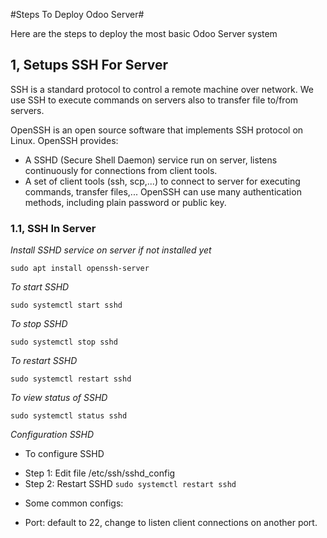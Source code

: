 #Steps To Deploy Odoo Server#

Here are the steps to deploy the most basic Odoo Server system

## 1, Setups SSH For Server

SSH is a standard protocol to control a remote machine over network. We use SSH to execute commands on servers also to transfer file to/from servers.

OpenSSH is an open source software that implements SSH protocol on Linux. OpenSSH provides:

- A SSHD (Secure Shell Daemon) service run on server, listens continuously for connections from client tools.
- A set of client tools (ssh, scp,...) to connect to server for executing commands, transfer files,...
OpenSSH can use many authentication methods, including plain password or public key.

### 1.1, SSH In Server
*Install SSHD service on server if not installed yet*

```
sudo apt install openssh-server
```

*To start SSHD*

```
sudo systemctl start sshd
```

*To stop SSHD*

```
sudo systemctl stop sshd
```

*To restart SSHD*

```
sudo systemctl restart sshd
```

*To view status of SSHD*

`sudo systemctl status sshd`

*Configuration SSHD*

- To configure SSHD
+ Step 1: Edit file /etc/ssh/sshd_config
+ Step 2: Restart SSHD `sudo systemctl restart sshd`

- Some common configs:
+ Port: default to 22, change to listen client connections on another port.


